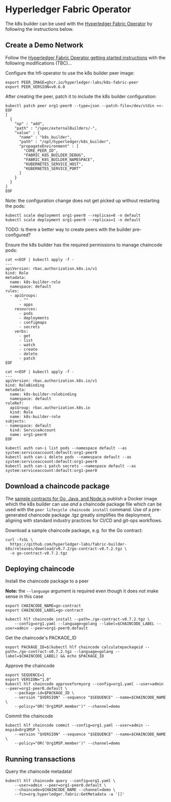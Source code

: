 # Hyperledger Fabric Operator

The k8s builder can be used with the [Hyperledger Fabric Operator](https://github.com/hyperledger-labs/hlf-operator) by following the instructions below.

## Create a Demo Network 

Follow the [Hyperledger Fabric Operator getting started instructions](https://labs.hyperledger.org/hlf-operator/docs/getting-started) with the following modifications (TBC)...

Configure the hfl-operator to use the k8s builder peer image:

```shell
export PEER_IMAGE=ghcr.io/hyperledger-labs/k8s-fabric-peer
export PEER_VERSION=v0.6.0
```

After creating the peer, patch it to include the k8s builder configuration:

```shell
kubectl patch peer org1-peer0 --type=json --patch-file=/dev/stdin <<-EOF
[
  {
    "op" : "add",
    "path" : "/spec/externalBuilders/-",
    "value" : {
      "name" : "k8s_builder",
      "path" : "/opt/hyperledger/k8s_builder",
      "propagateEnvironment" : [
        "CORE_PEER_ID",
        "FABRIC_K8S_BUILDER_DEBUG",
        "FABRIC_K8S_BUILDER_NAMESPACE",
        "KUBERNETES_SERVICE_HOST",
        "KUBERNETES_SERVICE_PORT"
      ]
    }
  }
]
EOF
```

Note: the configuration change does not get picked up without restarting the pods:

```shell
kubectl scale deployment org1-peer0 --replicas=0 -n default
kubectl scale deployment org1-peer0 --replicas=1 -n default
```

TODO: Is there a better way to create peers with the builder pre-configured?

Ensure the k8s builder has the required permissions to manage chaincode pods:

```shell
cat <<EOF | kubectl apply -f -
---
apiVersion: rbac.authorization.k8s.io/v1
kind: Role
metadata:
  name: k8s-builder-role
  namespace: default
rules:
  - apiGroups:
      - ""
      - apps
    resources:
      - pods
      - deployments
      - configmaps
      - secrets
    verbs:
      - get
      - list
      - watch
      - create
      - delete
      - patch
EOF

cat <<EOF | kubectl apply -f -
---
apiVersion: rbac.authorization.k8s.io/v1
kind: RoleBinding
metadata:
  name: k8s-builder-rolebinding
  namespace: default 
roleRef:
  apiGroup: rbac.authorization.k8s.io
  kind: Role
  name: k8s-builder-role 
subjects:
- namespace: default 
  kind: ServiceAccount
  name: org1-peer0 
EOF

kubectl auth can-i list pods --namespace default --as system:serviceaccount:default:org1-peer0
kubectl auth can-i delete pods --namespace default --as system:serviceaccount:default:org1-peer0
kubectl auth can-i patch secrets --namespace default --as system:serviceaccount:default:org1-peer0
```

## Download a chaincode package

The [sample contracts for Go, Java, and Node.js](samples/README.md) publish a Docker image which the k8s builder can use _and_ a chaincode package file which can be used with the `peer lifecycle chaincode install` command.
Use of a pre-generated chaincode package .tgz greatly simplifies the deployment, aligning with standard industry practices for CI/CD and git-ops workflows. 

Download a sample chaincode package, e.g. for the Go contract: 

```shell
curl -fsSL \
  https://github.com/hyperledger-labs/fabric-builder-k8s/releases/download/v0.7.2/go-contract-v0.7.2.tgz \
  -o go-contract-v0.7.2.tgz
```

## Deploying chaincode

Install the chaincode package to a peer

**Note:** the `--language` argument is required even though it does not make sense in this case

```shell
export CHAINCODE_NAME=go-contract
export CHAINCODE_LABEL=go-contract

kubectl hlf chaincode install --path=./go-contract-v0.7.2.tgz \
    --config=org1.yaml --language=golang --label=$CHAINCODE_LABEL --user=admin --peer=org1-peer0.default
```

Get the chaincode's PACKAGE_ID

```
export PACKAGE_ID=$(kubectl hlf chaincode calculatepackageid --path=./go-contract-v0.7.2.tgz --language=golang --label=$CHAINCODE_LABEL) && echo $PACKAGE_ID
```

Approve the chaincode

```shell
export SEQUENCE=1
export VERSION="1.0"
kubectl hlf chaincode approveformyorg --config=org1.yaml --user=admin --peer=org1-peer0.default \
    --package-id=$PACKAGE_ID \
    --version "$VERSION" --sequence "$SEQUENCE" --name=$CHAINCODE_NAME \
    --policy="OR('Org1MSP.member')" --channel=demo
```

Commit the chaincode

```shell
kubectl hlf chaincode commit --config=org1.yaml --user=admin --mspid=Org1MSP \
    --version "$VERSION" --sequence "$SEQUENCE" --name=$CHAINCODE_NAME \
    --policy="OR('Org1MSP.member')" --channel=demo
```

## Running transactions

Query the chaincode metadata!

```shell
kubectl hlf chaincode query --config=org1.yaml \
    --user=admin --peer=org1-peer0.default \
    --chaincode=$CHAINCODE_NAME --channel=demo \
    --fcn=org.hyperledger.fabric:GetMetadata -a '[]'
```
